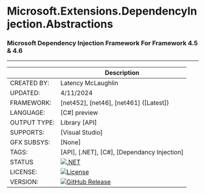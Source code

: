 ﻿# Microsoft.Extensions.DependencyInjection.Abstractions
### Microsoft Dependency Injection Framework For Framework 4.5 & 4.6


---


|              |   Description                                                  |
|--------------|----------------------------------------------------------------|
| CREATED BY:  | Latency McLaughlin                                                     |
| UPDATED:     | 4/11/2024                          |
| FRAMEWORK:   | [net452], [net46], [net461] ([Latest])                                |
| LANGUAGE:    | [C#] preview                                            |
| OUTPUT TYPE: | Library [API]                                            |
| SUPPORTS:    | [Visual Studio]                                                |
| GFX SUBSYS:  | [None]                                                     |
| TAGS:        | [API], [.NET], [C#], [Dependancy Injection]                                                |
| STATUS       | [![.NET](https://github.com/Latency/FrameworkEOL-DependencyInjection/actions/workflows/dotnet.yml/badge.svg)](https://github.com/Latency/FrameworkEOL-DependencyInjection/actions/workflows/dotnet.yml)                                                     |
| LICENSE:     | [![License](https://img.shields.io/badge/MIT-License-yellowgreen.svg)](https://github.com/Latency/FrameworkEOL-DependencyInjection/blob/master/MIT-LICENSE.txt)                                                    |
| VERSION:     | [![GitHub Release](https://img.shields.io/badge/Version-2.0.3-blue)](https://github.com/Latency/FrameworkEOL-DependencyInjection/releases)                                                    |


